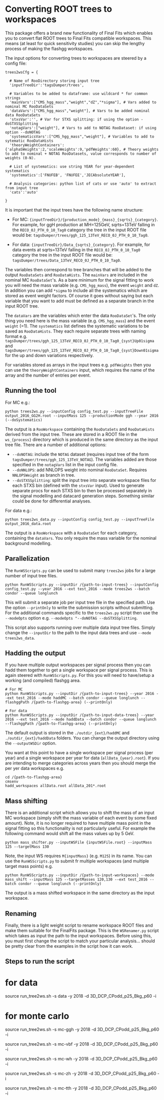 # Converting ROOT trees to workspaces

This package offers a brand new functionality of Final Fits which enables you to convert flat ROOT trees to Final Fits compatible workspaces. This means (at least for quick sensitivity studies) you can skip the lengthy process of making the flashgg workspaces.

The input options for converting trees to workspaces are steered by a config file:
```
trees2wsCfg = {

  # Name of RooDirectory storing input tree
  'inputTreeDir':'tagsDumper/trees',

  # Variables to be added to dataframe: use wildcard * for common strings
  'mainVars':["CMS_hgg_mass","weight","dZ","*sigma"], # Vars added to nominal MC RooDataSets
  'dataVars':["CMS_hgg_mass","weight"], # Vars to be added nominal data RooDataSets
  'stxsVar':'', # Var for STXS splitting: if using the option -doSTXSSplitting
  'notagVars':["weight"], # Vars to add to NOTAG RooDataset: if using option --doNOTAG
  'systematicsVars':["CMS_hgg_mass","weight"], # Variables to add to sytematic RooDataHists
  'theoryWeightContainers':{'alphaSWeights':2,'scaleWeights':9,'pdfWeights':60}, # Theory weights to add to nominal + NOTAG RooDatasets, value corresponds to number of weights (0-N).

  # List of systematics: use string YEAR for year-dependent systematics
  'systematics':['FNUFEB', 'FNUFEE','JECAbsoluteYEAR'],

  # Analysis categories: python list of cats or use 'auto' to extract from input tree
  'cats':'auto'

}
```
It is important that the input trees have the following name structure:

  * For MC: `{inputTreeDir}/{production_mode}_{mass}_{sqrts}_{category}`. For example, for ggH production at MH=125GeV, sqrts=13TeV falling in the `RECO_0J_PTH_0_10_Tag0` category the tree in the input ROOT file would be: `tagsDumper/trees/ggh_125_13TeV_RECO_0J_PTH_0_10_Tag0`.

  * For data: `{inputTreeDir}/Data_{sqrts}_{category}`. For example, for data events at sqrts=13TeV falling in the `RECO_0J_PTH_0_10_Tag0` category the tree in the input ROOT file would be: `tagsDumper/trees/Data_13TeV_RECO_0J_PTH_0_10_Tag0`.

The variables then correspond to tree branches that will be added to the output `RooDataSets` and `RooDataHists`. The `mainVars` are included in the nominal MC `RooDataSet`'s. As a bare minimum for the signal fitting to work you will need the mass variable (e.g. `CMS_hgg_mass`), the event `weight` and `dZ`. In addition you can add `*sigma` to include all the systematics which are stored as event weight factors. Of course it goes without saying but each variable that you want to add must be defined as a separate branch in the input ROOT tree.

The `dataVars` are the variables which enter the data `RooDataSet`'s. The only thing you need here is the mass variable (e.g. `CMS_hgg_mass`) and the event `weight` (=1). The `systematics` list defines the systematic variations to be saved as `RooDataHists`. They each require separate trees with naming format e.g. `tagsDumper/trees/ggh_125_13TeV_RECO_0J_PTH_0_10_Tag0_{syst}Up01sigma` and `tagsDumper/trees/ggh_125_13TeV_RECO_0J_PTH_0_10_Tag0_{syst}Down01sigma` for the up and down variations respectively.

For variables stored as arrays in the input trees e.g. `pdfWeights` then you can use the `theoryWeightContainers` input, which requires the name of the array and the number of entries per event.

## Running the tool

For MC e.g.:

```
python trees2ws.py --inputConfig config_test.py --inputTreeFile output_2016_GG2H.root --inputMass 125 --productionMode ggh --year 2016 (--doSystematics)
```
The output is a `RooWorkspace` containing the `RooDataSets` and `RooDataHists` derived from the input tree. These are stored in a ROOT file in the `ws_{process}` directory which is produced in the same directory as the input tree file. There are a number of additional options:

 * `--doNOTAG`: include the `NOTAG` dataset (requires input tree of the form `tagsDumper/trees/ggh_125_13TeV_NOTAG`). The variables added are those specified in the `notagVars` list in the input config file.
 * `--doNNLOPS`: add NNLOPS weight into nominal `RooDataSet`. Requires `NNLOPSWeight` as branch in tree.
 * `--doSTXSSplitting`: split the input tree into separate workspace files for each STXS bin (defined with the `stxsVar` input). Used to generate separate procs for each STXS bin to then be processed separately in the signal modelling and datacard generation steps. Something similar could be done for differential analyses.

For data e.g.:
```
python trees2ws_data.py --inputConfig config_test.py --inputTreeFile output_2016_data.root
```
The output is a `RooWorkspace` with a `RooDataSet` for each category, containing the `dataVars`. You only require the mass variable for the nominal background modelling.


## Parallelization

The `RunWSScripts.py` can be used to submit many `trees2ws` jobs for a large number of input tree files. 
```
python RunWSScripts.py --inputDir /{path-to-input-trees} --inputConfig config_test.py --year 2016 --ext test_2016 --mode trees2ws --batch condor --queue longlunch
```
This will submit a separate job per input tree file in the specified path. Use the option `--printOnly` to write the submission scripts without submitting. For the additional commands specific to the `trees2ws.py` script then use the `--modeOpts` option e.g. `--modeOpts "--doNOTAG --doSTXSSplitting`.

This script also supports running over multiple data input tree files. Simply change the `--inputDir` to the path to the input data trees and use `--mode trees2ws_data`.

## Hadding the output

If you have multiple output workspaces per signal process then you can hadd them together to get a single workspace per signal process. This is again steered with `RunWSScripts.py`. For this you will need to have/setup a working (and compiled) flashgg area.
```
# For MC
python RunWSScripts.py --inputDir /{path-to-input-trees} --year 2016 --ext test_2016 --mode haddMC --batch condor --queue longlunch --flashggPath /{path-to-flashgg-area} (--printOnly)

# For data
python RunWSScripts.py --inputDir /{path-to-input-data-trees} --year 2016 --ext test_2016 --mode haddData --batch condor --queue longlunch --flashggPath /{path-to-flashgg-area} (--printOnly)
```
The default output is stored in the `./outdir_{ext}/haddMC` and `./outdir_{ext}/haddData` folders. You can change the output directory using the `--outputWSDir` option. 

You want at this point to have a single workspace per signal process (per year) and a single workspace per year for data (`allData_{year}.root`). If you are intending to merge categories across years then you should merge the per yer data workspaces e.g.
```
cd /{path-to-flashgg-area}
cmsenv
hadd_workspaces allData.root allData_201*.root
```

## Mass shifting

There is an additional script which allows you to shift the mass of an input MC workspace (simply shift the mass variable of each event by some fixed amount). Note, it is no longer required to have multiple mass point in the signal fitting so this functionality is not particularly useful. For example the following command would shift all the mass values up by 5 GeV.

```
python mass_shifter.py --inputWSFile {inputWSFile.root} --inputMass 125 --targetMass 130
```

Note, the input WS requires `M{inputMass}` (e.g. `M125`) in its name. You can use the `RunWSScripts.py` to submit fr multiple workspaces (and multiple target mass points) e.g.

```
python RunWSScripts.py --inputDir /{path-to-input-workspaces} --mode mass_shift --inputMass 125 --targetMasses 120,130 --ext test_2016 --batch condor --queue longlunch (--printOnly)
```
The output is a mass shifted workspace in the same directory as the input workspace.

## Renaming

Finally, there is a light weight script to rename workspace ROOT files and make them suitable for the FinalFits package. This is the `WSRenamer.py` script which takes as input the path to the input workspaces. Before using this, you must first change the script to match your particular analysis... should be pretty clear from the examples in the script how it can work.


## Steps to run the script

# for data 

source run_tree2ws.sh -s data -y 2018 -d 3D_DCP_CPodd_p25_Bkg_p60 -i

# for monte carlo

source run_tree2ws.sh -s mc-ggh -y 2018 -d 3D_DCP_CPodd_p25_Bkg_p60 -i

source run_tree2ws.sh -s mc-vbf -y 2018 -d 3D_DCP_CPodd_p25_Bkg_p60 -i

source run_tree2ws.sh -s mc-wh -y 2018 -d 3D_DCP_CPodd_p25_Bkg_p60 -i

source run_tree2ws.sh -s mc-zh -y 2018 -d 3D_DCP_CPodd_p25_Bkg_p60 -i

source run_tree2ws.sh -s mc-tth -y 2018 -d 3D_DCP_CPodd_p25_Bkg_p60 -i